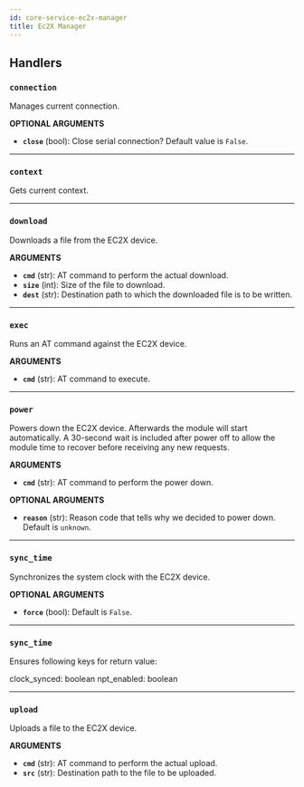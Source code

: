 ```yaml
---
id: core-service-ec2x-manager
title: Ec2X Manager
---
```


## Handlers
### `connection`

Manages current connection.

**OPTIONAL ARGUMENTS**

  - **`close`** (bool): Close serial connection? Default value is `False`. 


----
### `context`

Gets current context.


----
### `download`

Downloads a file from the EC2X device.

**ARGUMENTS**

  - **`cmd`** (str): AT command to perform the actual download.
  - **`size`** (int): Size of the file to download.
  - **`dest`** (str): Destination path to which the downloaded file is to be written.


----
### `exec`

Runs an AT command against the EC2X device.

**ARGUMENTS**

  - **`cmd`** (str): AT command to execute.


----
### `power`

Powers down the EC2X device. Afterwards the module will start automatically.
A 30-second wait is included after power off to allow the module time to recover before receiving any new requests.

**ARGUMENTS**

  - **`cmd`** (str): AT command to perform the power down.

**OPTIONAL ARGUMENTS**

  - **`reason`** (str): Reason code that tells why we decided to power down. Default is `unknown`.


----
### `sync_time`

Synchronizes the system clock with the EC2X device.

**OPTIONAL ARGUMENTS**

  - **`force`** (bool): Default is `False`.


----
### `sync_time`

Ensures following keys for return value:


clock_synced: boolean
npt_enabled: boolean


----
### `upload`

Uploads a file to the EC2X device.

**ARGUMENTS**

  - **`cmd`** (str): AT command to perform the actual upload.
  - **`src`** (str): Destination path to the file to be uploaded.
